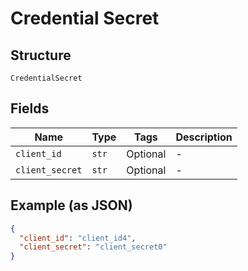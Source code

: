 
# Credential Secret

## Structure

`CredentialSecret`

## Fields

| Name | Type | Tags | Description |
|  --- | --- | --- | --- |
| `client_id` | `str` | Optional | - |
| `client_secret` | `str` | Optional | - |

## Example (as JSON)

```json
{
  "client_id": "client_id4",
  "client_secret": "client_secret0"
}
```

